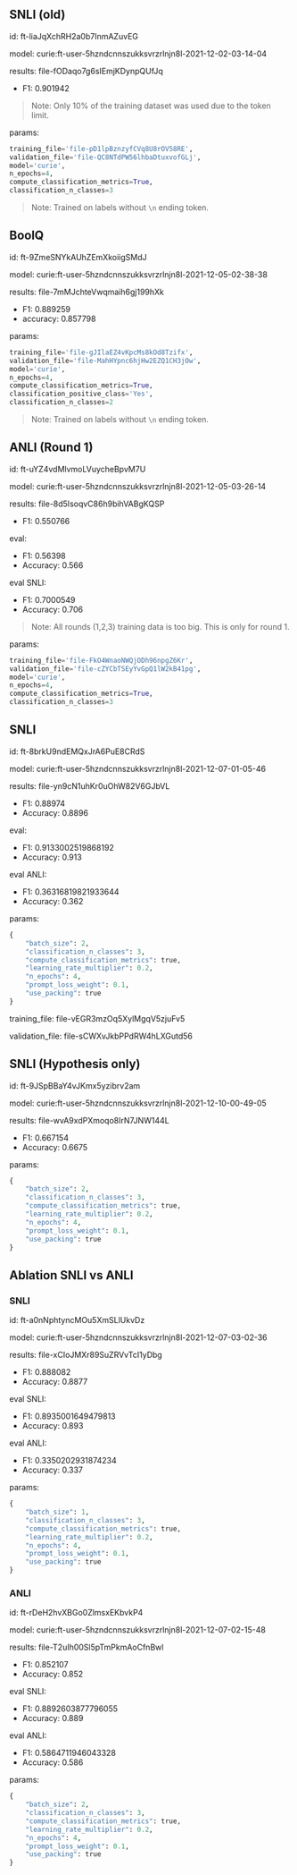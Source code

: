 ## SNLI (old)

id: ft-liaJqXchRH2a0b7InmAZuvEG

model: curie:ft-user-5hzndcnnszukksvrzrlnjn8l-2021-12-02-03-14-04

results: file-fODaqo7g6sIEmjKDynpQUfJq

-   F1: 0.901942

> Note: Only 10% of the training dataset was used due to the token limit.

params:

```py
training_file='file-pD1lpBznzyfCVq8U8rOV58RE',
validation_file='file-QC8NTdPW56lhbaDtuxvofGLj',
model='curie',
n_epochs=4,
compute_classification_metrics=True,
classification_n_classes=3
```

> Note: Trained on labels without `\n` ending token.

## BoolQ

id: ft-9ZmeSNYkAUhZEmXkoiigSMdJ

model: curie:ft-user-5hzndcnnszukksvrzrlnjn8l-2021-12-05-02-38-38

results: file-7mMJchteVwqmaih6gj199hXk

-   F1: 0.889259
-   accuracy: 0.857798

params:

```py
training_file='file-gJIlaEZ4vKpcMs8kOd8Tzifx',
validation_file='file-MahHYpnc6hjHw2EZQ1CH3jOw',
model='curie',
n_epochs=4,
compute_classification_metrics=True,
classification_positive_class='Yes',
classification_n_classes=2
```

> Note: Trained on labels without `\n` ending token.

## ANLI (Round 1)

id: ft-uYZ4vdMlvmoLVuycheBpvM7U

model: curie:ft-user-5hzndcnnszukksvrzrlnjn8l-2021-12-05-03-26-14

results: file-8d5IsoqvC86h9bihVABgKQSP

-   F1: 0.550766

eval:

-   F1: 0.56398
-   Accuracy: 0.566

eval SNLI:

-   F1: 0.7000549
-   Accuracy: 0.706

> Note: All rounds (1,2,3) training data is too big. This is only for round 1.

params:

```py
training_file='file-FkO4WnaoNWQjODh96npgZ6Kr',
validation_file='file-cZYCbTSEyYvGpQ1lW2kB41pg',
model='curie',
n_epochs=4,
compute_classification_metrics=True,
classification_n_classes=3
```

## SNLI

id: ft-8brkU9ndEMQxJrA6PuE8CRdS

model: curie:ft-user-5hzndcnnszukksvrzrlnjn8l-2021-12-07-01-05-46

results: file-yn9cN1uhKr0uOhW82V6GJbVL

-   F1: 0.88974
-   Accuracy: 0.8896

eval:

-   F1: 0.9133002519868192
-   Accuracy: 0.913

eval ANLI:

-   F1: 0.36316819821933644
-   Accuracy: 0.362

params:

```py
{
    "batch_size": 2,
    "classification_n_classes": 3,
    "compute_classification_metrics": true,
    "learning_rate_multiplier": 0.2,
    "n_epochs": 4,
    "prompt_loss_weight": 0.1,
    "use_packing": true
}
```

training_file: file-vEGR3mzOq5XylMgqV5zjuFv5

validation_file: file-sCWXvJkbPPdRW4hLXGutd56

## SNLI (Hypothesis only)

id: ft-9JSpBBaY4vJKmx5yzibrv2am

model: curie:ft-user-5hzndcnnszukksvrzrlnjn8l-2021-12-10-00-49-05

results: file-wvA9xdPXmoqo8IrN7JNW144L

-   F1: 0.667154
-   Accuracy: 0.6675

params:

```py
{
    "batch_size": 2,
    "classification_n_classes": 3,
    "compute_classification_metrics": true,
    "learning_rate_multiplier": 0.2,
    "n_epochs": 4,
    "prompt_loss_weight": 0.1,
    "use_packing": true
}
```


## Ablation SNLI vs ANLI

### SNLI

id: ft-a0nNphtyncMOu5XmSLlUkvDz

model: curie:ft-user-5hzndcnnszukksvrzrlnjn8l-2021-12-07-03-02-36

results: file-xCIoJMXr89SuZRVvTcI1yDbg

-   F1: 0.888082
-   Accuracy: 0.8877

eval SNLI:

-   F1: 0.8935001649479813
-   Accuracy: 0.893

eval ANLI:

-   F1: 0.3350202931874234
-   Accuracy: 0.337

params:

```py
{
    "batch_size": 1,
    "classification_n_classes": 3,
    "compute_classification_metrics": true,
    "learning_rate_multiplier": 0.2,
    "n_epochs": 4,
    "prompt_loss_weight": 0.1,
    "use_packing": true
}
```

### ANLI

id: ft-rDeH2hvXBGo0ZlmsxEKbvkP4

model: curie:ft-user-5hzndcnnszukksvrzrlnjn8l-2021-12-07-02-15-48

results: file-T2uIh00Sl5pTmPkmAoCfnBwl

-   F1: 0.852107
-   Accuracy: 0.852

eval SNLI:

-   F1: 0.8892603877796055
-   Accuracy: 0.889

eval ANLI:

-   F1: 0.5864711946043328
-   Accuracy: 0.586

params:

```py
{
    "batch_size": 2,
    "classification_n_classes": 3,
    "compute_classification_metrics": true,
    "learning_rate_multiplier": 0.2,
    "n_epochs": 4,
    "prompt_loss_weight": 0.1,
    "use_packing": true
}
```

